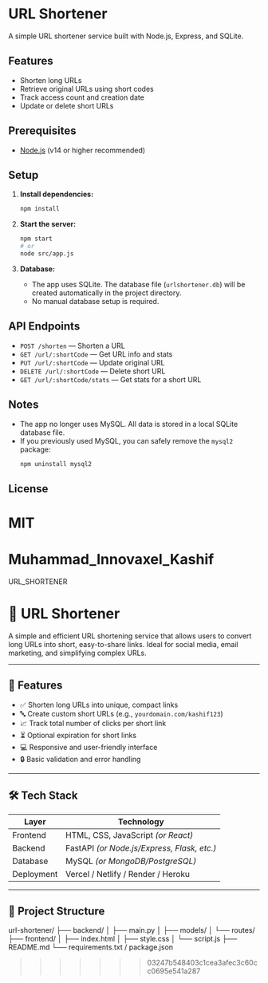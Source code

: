 
# URL Shortener

A simple URL shortener service built with Node.js, Express, and SQLite.

## Features
- Shorten long URLs
- Retrieve original URLs using short codes
- Track access count and creation date
- Update or delete short URLs

## Prerequisites
- [Node.js](https://nodejs.org/) (v14 or higher recommended)

## Setup

1. **Install dependencies:**
   ```bash
   npm install
   ```

2. **Start the server:**
   ```bash
   npm start
   # or
   node src/app.js
   ```

3. **Database:**
   - The app uses SQLite. The database file (`urlshortener.db`) will be created automatically in the project directory.
   - No manual database setup is required.

## API Endpoints

- `POST /shorten` — Shorten a URL
- `GET /url/:shortCode` — Get URL info and stats
- `PUT /url/:shortCode` — Update original URL
- `DELETE /url/:shortCode` — Delete short URL
- `GET /url/:shortCode/stats` — Get stats for a short URL

## Notes
- The app no longer uses MySQL. All data is stored in a local SQLite database file.
- If you previously used MySQL, you can safely remove the `mysql2` package:
  ```bash
  npm uninstall mysql2
  ```

## License
MIT 
=======
# Muhammad_Innovaxel_Kashif
URL_SHORTENER
# 🔗 URL Shortener

A simple and efficient URL shortening service that allows users to convert long URLs into short, easy-to-share links. Ideal for social media, email marketing, and simplifying complex URLs.

---

## 🚀 Features

- ✅ Shorten long URLs into unique, compact links  
- 🔤 Create custom short URLs (e.g., `yourdomain.com/kashif123`)  
- 📈 Track total number of clicks per short link  
- ⏳ Optional expiration for short links  
- 💻 Responsive and user-friendly interface  
- 🔒 Basic validation and error handling

---

## 🛠️ Tech Stack

| Layer       | Technology              |
|-------------|--------------------------|
| Frontend    | HTML, CSS, JavaScript *(or React)* |
| Backend     | FastAPI *(or Node.js/Express, Flask, etc.)* |
| Database    | MySQL *(or MongoDB/PostgreSQL)* |
| Deployment  | Vercel / Netlify / Render / Heroku |

---

## 📁 Project Structure

url-shortener/
├── backend/
│ ├── main.py
│ ├── models/
│ └── routes/
├── frontend/
│ ├── index.html
│ ├── style.css
│ └── script.js
├── README.md
└── requirements.txt / package.json
>>>>>>> 03247b548403c1cea3afec3c60cc0695e541a287
